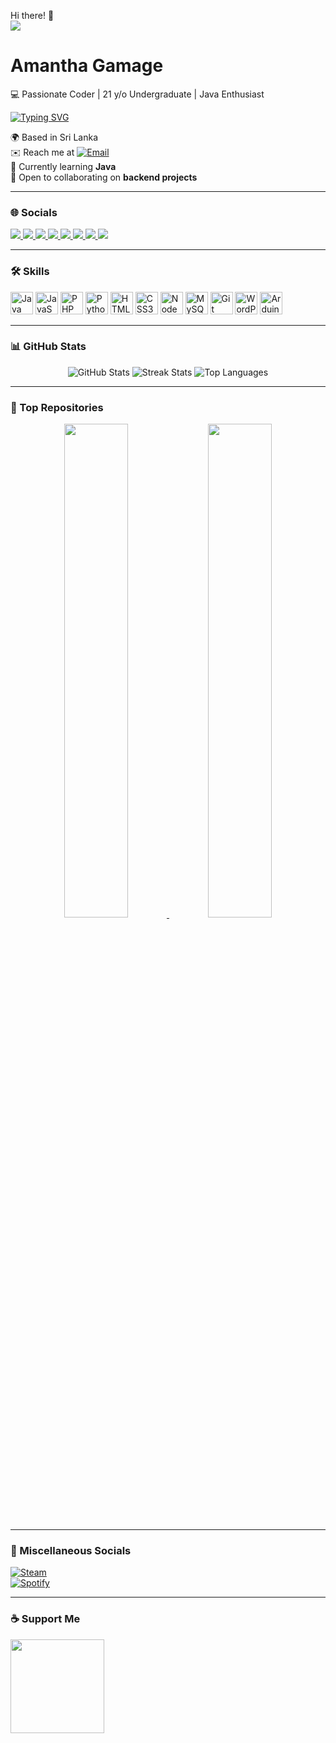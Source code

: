 Hi there! 👋  
![](https://user-images.githubusercontent.com/18350557/176309783-0785949b-9127-417c-8b55-ab5a4333674e.gif)  

# Amantha Gamage  
💻 Passionate Coder | 21 y/o Undergraduate | Java Enthusiast  

[![Typing SVG](https://readme-typing-svg.herokuapp.com?font=Fira+Code&size=24&pause=1000&color=10B981&width=435&lines=Hi+there!+I'm+Amantha+Gamage;Passionate+about+Coding;Learning+Java+%26+Backend+Dev)](https://git.io/typing-svg)

🌍  Based in Sri Lanka  
✉️  Reach me at [![Email](https://img.shields.io/badge/gamageamantha%40gmail.com-red?style=for-the-badge&logo=gmail&logoColor=white)](mailto:gamageamantha@gmail.com)  
🧠  Currently learning **Java**  
🤝  Open to collaborating on **backend projects**  

---

### 🌐 Socials
<p align="left">
  <a href="https://discord.com/users/472797200028794912" target="_blank">
    <img src="https://img.shields.io/badge/Discord-%235865F2.svg?style=for-the-badge&logo=discord&logoColor=white"/>
  </a>
  <a href="https://www.facebook.com/ami.gamage.69" target="_blank">
    <img src="https://img.shields.io/badge/Facebook-%231877F2.svg?style=for-the-badge&logo=facebook&logoColor=white"/>
  </a>
  <a href="https://www.github.com/AmiChanDev" target="_blank">
    <img src="https://img.shields.io/badge/GitHub-%23121011.svg?style=for-the-badge&logo=github&logoColor=white"/>
  </a>
  <a href="https://www.instagram.com/amichan6.9" target="_blank">
    <img src="https://img.shields.io/badge/Instagram-%23E4405F.svg?style=for-the-badge&logo=instagram&logoColor=white"/>
  </a>
  <a href="https://www.linkedin.com/in/amantha-gamage-367955257" target="_blank">
    <img src="https://img.shields.io/badge/LinkedIn-%230A66C2.svg?style=for-the-badge&logo=linkedin&logoColor=white"/>
  </a>
  <a href="https://www.stackoverflow.com/users/26684164/amantha-gamage" target="_blank">
    <img src="https://img.shields.io/badge/StackOverflow-%23F58025.svg?style=for-the-badge&logo=stackoverflow&logoColor=white"/>
  </a>
  <a href="https://www.x.com/GamageAmi" target="_blank">
    <img src="https://img.shields.io/badge/Twitter-%231DA1F2.svg?style=for-the-badge&logo=twitter&logoColor=white"/>
  </a>
  <a href="https://www.youtube.com/@AmiG" target="_blank">
    <img src="https://img.shields.io/badge/YouTube-%23FF0000.svg?style=for-the-badge&logo=youtube&logoColor=white"/>
  </a>
</p>

---

### 🛠 Skills
<p align="left">
  <img src="https://raw.githubusercontent.com/danielcranney/readme-generator/main/public/icons/skills/java-colored.svg" width="36" height="36" alt="Java"/>
  <img src="https://raw.githubusercontent.com/danielcranney/readme-generator/main/public/icons/skills/javascript-colored.svg" width="36" height="36" alt="JavaScript"/>
  <img src="https://raw.githubusercontent.com/danielcranney/readme-generator/main/public/icons/skills/php-colored.svg" width="36" height="36" alt="PHP"/>
  <img src="https://raw.githubusercontent.com/danielcranney/readme-generator/main/public/icons/skills/python-colored.svg" width="36" height="36" alt="Python"/>
  <img src="https://raw.githubusercontent.com/danielcranney/readme-generator/main/public/icons/skills/html5-colored.svg" width="36" height="36" alt="HTML5"/>
  <img src="https://raw.githubusercontent.com/danielcranney/readme-generator/main/public/icons/skills/css3-colored.svg" width="36" height="36" alt="CSS3"/>
  <img src="https://raw.githubusercontent.com/danielcranney/readme-generator/main/public/icons/skills/nodejs-colored.svg" width="36" height="36" alt="NodeJS"/>
  <img src="https://raw.githubusercontent.com/danielcranney/readme-generator/main/public/icons/skills/mysql-colored.svg" width="36" height="36" alt="MySQL"/>
  <img src="https://raw.githubusercontent.com/danielcranney/readme-generator/main/public/icons/skills/git-colored.svg" width="36" height="36" alt="Git"/>
  <img src="https://raw.githubusercontent.com/danielcranney/readme-generator/main/public/icons/skills/wordpress-colored.svg" width="36" height="36" alt="WordPress"/>
  <img src="https://raw.githubusercontent.com/danielcranney/readme-generator/main/public/icons/skills/arduino-colored.svg" width="36" height="36" alt="Arduino"/>
</p>

---

### 📊 GitHub Stats
<p align="center">
  <img src="https://github-readme-stats.vercel.app/api?username=AmiChanDev&show_icons=true&theme=radical" alt="GitHub Stats"/>
  <img src="https://github-readme-streak-stats.herokuapp.com/?user=AmiChanDev&theme=radical" alt="Streak Stats"/>
  <img src="https://github-readme-stats.vercel.app/api/top-langs/?username=AmiChanDev&layout=compact&theme=radical" alt="Top Languages"/>
</p>

---

### 📌 Top Repositories
<p align="center">
  <a href="https://github.com/AmiChanDev/pythonBank-With-GUI">
    <img width="45%" src="https://github-readme-stats.vercel.app/api/pin/?username=AmiChanDev&repo=pythonBank-With-GUI&theme=radical"/>
  </a>
  <a href="https://github.com/AmiChanDev/eshop_project">
    <img width="45%" src="https://github-readme-stats.vercel.app/api/pin/?username=AmiChanDev&repo=eshop_project&theme=radical"/>
  </a>
</p>

---

### 🎵 Miscellaneous Socials
[![Steam](https://img.shields.io/badge/Steam-000000.svg?style=for-the-badge&logo=steam&logoColor=white)](https://steamcommunity.com/id/amichan69/)  
[![Spotify](https://img.shields.io/badge/Spotify-1ED760.svg?style=for-the-badge&logo=spotify&logoColor=white)](https://open.spotify.com/user/31relo55kt6bx5eorjfab5htuqsu?si=e41d6354f45a4a3f)

---

### ☕ Support Me
<a href="https://www.buymeacoffee.com/AmiChan">
  <img src="https://cdn.buymeacoffee.com/buttons/v2/default-yellow.png" width="150"/>
</a>
